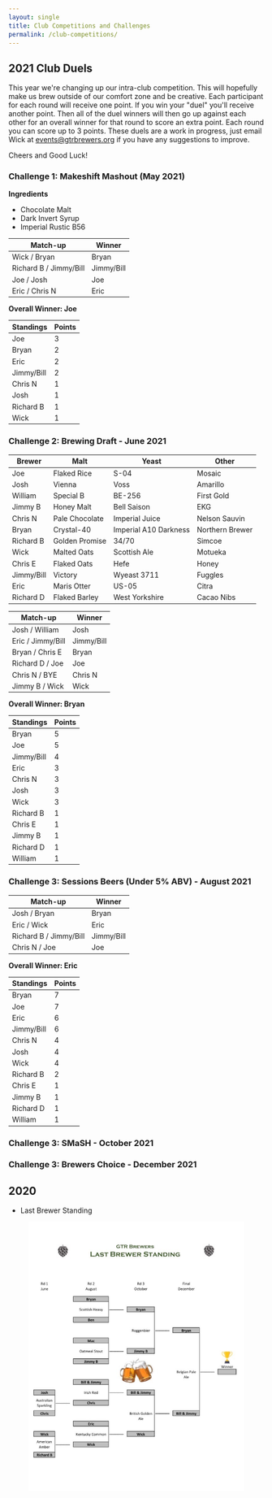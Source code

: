 ```yaml
---
layout: single
title: Club Competitions and Challenges
permalink: /club-competitions/
---
```

## 2021 Club Duels
This year we're changing up our intra-club competition. This will hopefully make us brew outside of our comfort zone and be creative. Each participant for each round will receive one point. If you win your "duel" you'll receive another point. Then all of the duel winners will then go up against each other for an overall winner for that round to score an extra point. Each round you can score up to 3 points. These duels are a work in progress, just email Wick at <events@gtrbrewers.org> if you have any suggestions to improve.

Cheers and Good Luck!

### Challenge 1: Makeshift Mashout (May 2021)
**Ingredients**
- Chocolate Malt
- Dark Invert Syrup
- Imperial Rustic B56

| Match-up      | Winner |
| ----------- | ----------- |
| Wick / Bryan      | Bryan       |
| Richard B / Jimmy/Bill   | Jimmy/Bill        |
| Joe / Josh   | Joe        |
| Eric / Chris N   | Eric        |

**Overall Winner: Joe**

| Standings | Points |
| ----------- | ----------- |
| Joe | 3 |
| Bryan | 2 |
| Eric | 2 |
| Jimmy/Bill | 2 |
| Chris N | 1 |
| Josh | 1 |
| Richard B | 1 |
| Wick | 1 |

### Challenge 2: Brewing Draft - June 2021

| Brewer | Malt | Yeast | Other |
| ----------- | ----------- | ----------- | ----------- |
| Joe | Flaked Rice | S-04 | Mosaic |
| Josh | Vienna | Voss | Amarillo |
| William | Special B | BE-256 | First Gold |
| Jimmy B | Honey Malt | Bell Saison | EKG |
| Chris N | Pale Chocolate | Imperial Juice | Nelson Sauvin |
| Bryan | Crystal-40 | Imperial A10 Darkness | Northern Brewer |
| Richard B | Golden Promise | 34/70 | Simcoe |
| Wick | Malted Oats | Scottish Ale | Motueka |
| Chris E | Flaked Oats | Hefe | Honey |
| Jimmy/Bill | Victory | Wyeast 3711 | Fuggles |
| Eric | Maris Otter | US-05 | Citra |
| Richard D | Flaked Barley | West Yorkshire | Cacao Nibs |

| Match-up      | Winner |
| ----------- | ----------- |
| Josh / William      |  Josh      |
| Eric / Jimmy/Bill   |      Jimmy/Bill   |
| Bryan / Chris E   |    Bryan     |
| Richard D / Joe |   Joe  |
| Chris N / BYE   | Chris N        |
| Jimmy B / Wick | Wick |

**Overall Winner: Bryan**

| Standings | Points |
| ----------- | ----------- |
| Bryan | 5 |
| Joe | 5 |
| Jimmy/Bill | 4 |
| Eric | 3 |
| Chris N | 3 |
| Josh | 3 |
| Wick | 3 |
| Richard B | 1 |
| Chris E | 1 |
| Jimmy B | 1 |
| Richard D | 1 |
| William | 1 |

### Challenge 3: Sessions Beers (Under 5% ABV) - August 2021

| Match-up      | Winner |
| ----------- | ----------- |
| Josh / Bryan      |  Bryan      |
| Eric / Wick   |      Eric   |
| Richard B / Jimmy/Bill |   Jimmy/Bill  |
| Chris N / Joe   |  Joe       |

**Overall Winner: Eric**

| Standings | Points |
| ----------- | ----------- |
| Bryan | 7 |
| Joe | 7 |
| Eric | 6 |
| Jimmy/Bill | 6 |
| Chris N | 4 |
| Josh | 4 |
| Wick | 4 |
| Richard B | 2 |
| Chris E | 1 |
| Jimmy B | 1 |
| Richard D | 1 |
| William | 1 |

### Challenge 3: SMaSH - October 2021

### Challenge 3: Brewers Choice - December 2021

## 2020
 - Last Brewer Standing
  <figure> <img src="/assets/images/2020-last-brewer-standing.jpg"> </figure>
